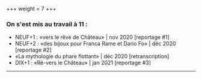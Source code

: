 +++
weight = 7
+++

### On s'est mis au travail à 11 :

- NEUF+1 : «vers le rêve de Château» | nov 2020 [reportage #1]   
- NEUF+2 : «des bijoux pour Franca Rame et Dario Fo» | déc 2020 [reportage #2]   
- «La mythologie du phare flottant» | déc 2020 [retranscription]   
- DIX+1 : «Rê-vers le Château» | jan 2021 [reportage #3]  

---

